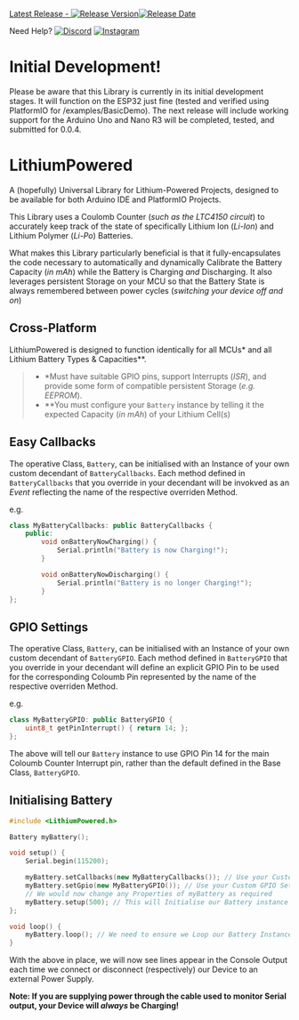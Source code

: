 [Latest Release - ![Release Version](https://img.shields.io/github/release/Flowduino/LithiumPowered.svg?style=plastic&logo=github)![Release Date](https://img.shields.io/github/release-date/Flowduino/LithiumPowered.svg?style=plastic&logo=github)](https://github.com/Flowduino/LithiumPowered/releases/latest/)  

Need Help? [![Discord](https://img.shields.io/badge/Discuss-on%20Discord-7289d9?style=plastic&logo=discord)](https://discord.gg/jpwBy7VzaG) [![Instagram](https://img.shields.io/badge/Follow-on%20Instagram-c32aa3?style=plastic&logo=instagram)](https://instagram.com/Flowduino)

# Initial Development!
Please be aware that this Library is currently in its initial development stages. It will function on the ESP32 just fine (tested and verified using PlatformIO for /examples/BasicDemo).
The next release will include working support for the Arduino Uno and Nano R3 will be completed, tested, and submitted for 0.0.4.

# LithiumPowered
A (hopefully) Universal Library for Lithium-Powered Projects, designed to be available for both Arduino IDE and PlatformIO Projects.

This Library uses a Coulomb Counter (*such as the LTC4150 circuit*) to accurately keep track of the state of specifically Lithium Ion (*Li-Ion*) and Lithium Polymer (*Li-Po*) Batteries.

What makes this Library particularly beneficial is that it fully-encapsulates the code necessary to automatically and dynamically Calibrate the Battery Capacity (*in mAh*) while the Battery is Charging *and* Discharging. It also leverages persistent Storage on your MCU so that the Battery State is always remembered between power cycles (*switching your device off and on*)

## Cross-Platform
LithiumPowered is designed to function identically for all MCUs* and all Lithium Battery Types & Capacities**.

>* *Must have suitable GPIO pins, support Interrupts (*ISR*), and provide some form of compatible persistent Storage (*e.g. EEPROM*).
>* **You must configure your `Battery` instance by telling it the expected Capacity (*in mAh*) of your Lithium Cell(s)

## Easy Callbacks
The operative Class, `Battery`, can be initialised with an Instance of your own custom decendant of `BatteryCallbacks`. Each method defined in `BatteryCallbacks` that you override in your decendant will be invokved as an *Event* reflecting the name of the respective overriden Method.

e.g.

```c++
class MyBatteryCallbacks: public BatteryCallbacks {
    public:
        void onBatteryNowCharging() {
            Serial.println("Battery is now Charging!");
        }

        void onBatteryNowDischarging() {
            Serial.println("Battery is no longer Charging!");
        }
};
```

## GPIO Settings
The operative Class, `Battery`, can be initialised with an Instance of your own custom decendant of `BatteryGPIO`.
Each method defined in `BatteryGPIO` that you override in your decendant will define an explicit GPIO Pin to be used for the corresponding Coloumb Pin represented by the name of the respective overriden Method.

e.g.

```c++
class MyBatteryGPIO: public BatteryGPIO {
    uint8_t getPinInterrupt() { return 14; };
};
```

The above will tell our `Battery` instance to use GPIO Pin 14 for the main Coloumb Counter Interrupt pin, rather than the default defined in the Base Class, `BatteryGPIO`.

## Initialising Battery

```c++
#include <LithiumPowered.h>

Battery myBattery();

void setup() {
    Serial.begin(115200);

    myBattery.setCallbacks(new MyBatteryCallbacks()); // Use your Custom Callbacks
    myBattery.setGpio(new MyBatteryGPIO()); // Use your Custom GPIO Settings
    // We would now change any Properties of myBattery as required
    myBattery.setup(500); // This will Initialise our Battery instance with the given Property values, where 500 tells it that the rated Battery capacity is 500mAh
};

void loop() {
    myBattery.loop(); // We need to ensure we Loop our Battery Instance to update its State
}
```

With the above in place, we will now see lines appear in the Console Output each time we connect or disconnect (respectively) our Device to an external Power Supply.

**Note: If you are supplying power through the cable used to monitor Serial output, your Device will *always* be Charging!**